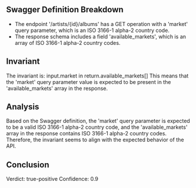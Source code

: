 ## Swagger Definition Breakdown
- The endpoint '/artists/{id}/albums' has a GET operation with a 'market' query parameter, which is an ISO 3166-1 alpha-2 country code.
- The response schema includes a field 'available_markets', which is an array of ISO 3166-1 alpha-2 country codes.

## Invariant
The invariant is: input.market in return.available_markets[]
This means that the 'market' query parameter value is expected to be present in the 'available_markets' array in the response.

## Analysis
Based on the Swagger definition, the 'market' query parameter is expected to be a valid ISO 3166-1 alpha-2 country code, and the 'available_markets' array in the response contains ISO 3166-1 alpha-2 country codes. Therefore, the invariant seems to align with the expected behavior of the API.

## Conclusion
Verdict: true-positive
Confidence: 0.9
